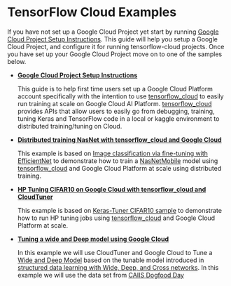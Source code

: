 # TensorFlow Cloud Examples

If you have not set up a Google Cloud Project yet start by running
[Google Cloud Project Setup Instructions](https://github.com/tensorflow/cloud/blob/master/examples/google_cloud_project_setup_instructions.ipynb).
This guide will help you setup a Google Cloud Project, and configure it for
running tensorflow-cloud projects. Once you have set up your Google Cloud
Project move on to one of the samples below.

*   **[Google Cloud Project Setup Instructions](https://github.com/tensorflow/cloud/blob/master/examples/google_cloud_project_setup_instructions.ipynb)**

    This guide is to help first time users set up a Google Cloud Platform
    account specifically with the intention to use
    [tensorflow_cloud](https://github.com/tensorflow/cloud) to easily run
    training at scale on Google Cloud AI Platform.
    [tensorflow_cloud](https://github.com/tensorflow/cloud) provides APIs that
    allow users to easily go from debugging, training, tuning Keras and
    TensorFlow code in a local or kaggle environment to distributed
    training/tuning on Cloud.

*   **[Distributed training NasNet with tensorflow_cloud and Google Cloud](https://github.com/tensorflow/cloud/blob/master/examples/distributed_training_nasnet_with_tensorflow_cloud.ipynb)**

    This example is based on
    [Image classification via fine-tuning with EfficientNet](https://keras.io/examples/vision/image_classification_efficientnet_fine_tuning/)
    to demonstrate how to train a
    [NasNetMobile](https://keras.io/api/applications/nasnet/#nasnetmobile-function)
    model using [tensorflow_cloud](https://github.com/tensorflow/cloud) and
    Google Cloud Platform at scale using distributed training.

*   **[HP Tuning CIFAR10 on Google Cloud with tensorflow_cloud and CloudTuner](https://github.com/tensorflow/cloud/blob/master/examples/hp_tuning_cifar10_using_google_cloud.ipynb)**

    This example is based on
    [Keras-Tuner CIFAR10 sample](https://github.com/keras-team/keras-tuner/blob/master/examples/cifar10.py)
    to demonstrate how to run HP tuning jobs using
    [tensorflow_cloud](https://github.com/tensorflow/cloud) and Google Cloud
    Platform at scale.

*   **[Tuning a wide and Deep model using Google Cloud](https://github.com/tensorflow/cloud/blob/master/examples/hp_tuning_wide_and_deep_model.ipynb)**

    In this example we will use CloudTuner and Google Cloud to Tune a
    [Wide and Deep Model](https://ai.googleblog.com/2016/06/wide-deep-learning-better-together-with.html)
    based on the tunable model introduced in
    [structured data learning with Wide, Deep, and Cross networks](https://keras.io/examples/structured_data/wide_deep_cross_networks/).
    In this example we will use the data set from
    [CAIIS Dogfood Day](https://www.kaggle.com/c/caiis-dogfood-day-2020/overview)
